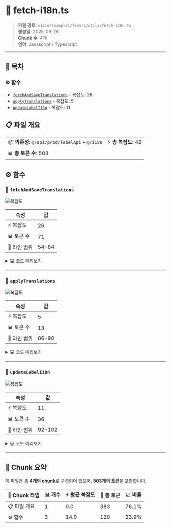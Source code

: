 # 📄 fetch-i18n.ts

> **파일 경로**: `vizier(sample)/fe/src/utils/fetch-i18n.ts`  
> **생성일**: 2025-09-26  
> **Chunk 수**: 4개  
> **언어**: Javascript / Typescript
---

## 📑 목차

### ⚙️ 함수
- [`fetchAndSaveTranslations`](#function-fetchandsavetranslations) - 복잡도: 26
- [`applyTranslations`](#function-applytranslations) - 복잡도: 5
- [`updateLabelI18n`](#function-updatelabeli18n) - 복잡도: 11


## 📋 파일 개요

| | |
|--|--|
| 📦 **의존성**: `@/api/prod/labelApi` • `@/i18n` | ⚡ **총 복잡도**: 42 |
| 📊 **총 토큰 수**: 503 |  |




## ⚙️ 함수

### <a id="function-fetchandsavetranslations"></a>🔧 `fetchAndSaveTranslations`

![복잡도](https://img.shields.io/badge/복잡도-26-red)

| 속성 | 값 |
|------|----|
| ⚡ 복잡도 | 26 |
| 📊 토큰 수 | 71 |
| 📍 라인 범위 | 54-84 |





<details>
<summary>💻 코드 미리보기</summary>

```javascript
export async function fetchAndSaveTranslations() {
  try {
    const cachedTranslations = localStorage.getItem("translations");
    let translations: MultiLanguageTranslations = {};
    if (cachedTranslations) {
      translations = JSON.parse(cachedTranslations);
      applyTranslations(translations);
    }

    // console.time("fetchAndSaveTranslations");
    const response: any = await getAllLanguages();
    // console.timeEnd("fetchAndSaveTranslations");
    const apiTranslations: MultiLanguageTranslations = convert(
      response.data || []
    );

    if (!cachedTranslations) {
      applyTranslations(apiTranslations);
      localStorage.setItem("translations", JSON.stringify(apiTranslations));
      return;
    }

    if (!areTranslationsEqual(translations, apiTranslations)) {
    ...
```

**Chunk 메타데이터**
- 🆔 **ID**: `d9e0540d9dbb`
- 🏷️ **태그**: `function, javascript`

</details>

---

### <a id="function-applytranslations"></a>🔧 `applyTranslations`

![복잡도](https://img.shields.io/badge/복잡도-5-green)

| 속성 | 값 |
|------|----|
| ⚡ 복잡도 | 5 |
| 📊 토큰 수 | 13 |
| 📍 라인 범위 | 86-90 |





<details>
<summary>💻 코드 미리보기</summary>

```javascript
function applyTranslations(translations: MultiLanguageTranslations) {
  Object.keys(translations).forEach((langCode) => {
    i18n.global.setLocaleMessage(langCode, translations[langCode as string]);
  });
}...
```

**Chunk 메타데이터**
- 🆔 **ID**: `ea23b6b04dcf`
- 🏷️ **태그**: `function, javascript`

</details>

---

### <a id="function-updatelabeli18n"></a>🔧 `updateLabelI18n`

![복잡도](https://img.shields.io/badge/복잡도-11-red)

| 속성 | 값 |
|------|----|
| ⚡ 복잡도 | 11 |
| 📊 토큰 수 | 36 |
| 📍 라인 범위 | 92-102 |





<details>
<summary>💻 코드 미리보기</summary>

```javascript
export function updateLabelI18n(data, labelId = "") {
  const translations: MultiLanguageTranslations = convert(data || []);
  Object.keys(translations).forEach((langCode) => {
    const currentMessage = i18n.global.getLocaleMessage(langCode);
    if (labelId) delete currentMessage[labelId as string];
    i18n.global.setLocaleMessage(langCode, {
      ...currentMessage,
      ...translations[langCode as string],
    });
  });
}...
```

**Chunk 메타데이터**
- 🆔 **ID**: `2252ca7abf22`
- 🏷️ **태그**: `function, javascript`

</details>

---



## 🧩 Chunk 요약

이 파일은 총 **4개의 chunk**로 구성되어 있으며, **503개의 토큰**을 포함합니다.

| 🧩 Chunk 타입 | 📊 개수 | ⚡ 평균 복잡도 | 📝 총 토큰 | 📈 비율 |
|---------------|--------|-------------|----------|--------|
| 📋 파일 개요 | 1 | 0.0 | 383 | 76.1% |
| ⚙️ 함수 | 3 | 14.0 | 120 | 23.9% |

